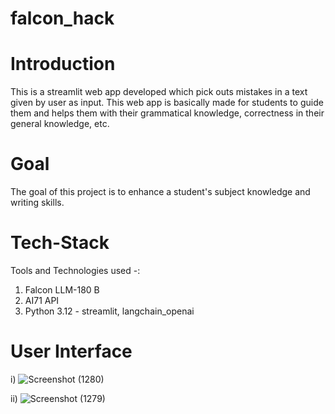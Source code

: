 # falcon_hack

# Introduction
This is a streamlit web app developed which pick outs mistakes in a text given by user as input. This web app is basically made for students to guide them and helps them with their grammatical knowledge, correctness in their general knowledge, etc.  

# Goal
The goal of this project is to enhance a student's subject knowledge and writing skills.

# Tech-Stack
Tools and Technologies used -: 

1. Falcon LLM-180 B
2. AI71 API
3. Python 3.12 - streamlit, langchain_openai

# User Interface
i) 
![Screenshot (1280)](https://github.com/user-attachments/assets/a480da5b-3ee8-4fed-9ea9-93aeb78b47b1)


ii)
![Screenshot (1279)](https://github.com/user-attachments/assets/40c7282b-3b6a-4929-a7ac-c198544ba3e6)



